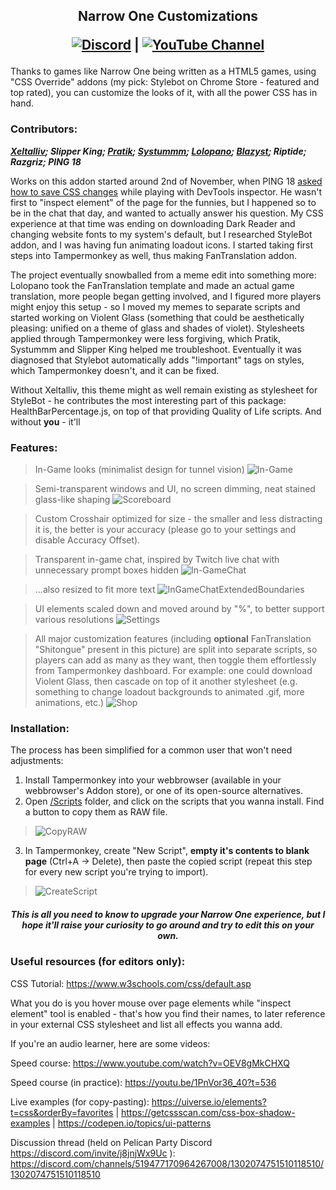 <h2 align="center">
  Narrow One Customizations
  
  [![Discord](https://img.shields.io/discord/855173611409506334?label=Discord&logo=discord&logoColor=FFFFFF&style=for-the-badge)](https://discord.com/invite/j8jnjWx9Uc) | [![YouTube Channel](https://img.shields.io/badge/YouTube-Subscribe-red?logo=youtube)](https://www.youtube.com/@incredibleviolent?sub_confirmation=1)
</h2>

Thanks to games like Narrow One being written as a HTML5 games, using "CSS Override" addons (my pick: Stylebot on Chrome Store - featured and top rated), you can customize the looks of it, with all the power CSS has in hand.

### Contributors:
***[Xeltalliv](https://www.youtube.com/@Xeltalliv); Slipper King; [Pratik](https://www.youtube.com/@Ani-pratik); [Systummm](https://www.youtube.com/@systummm-N1); [Lolopano](https://www.youtube.com/@lolopano); [Blazyst](https://www.youtube.com/@Blazyst-gaming); Riptide; Razgriz; PING 18***

Works on this addon started around 2nd of November, when PING 18 [asked how to save CSS changes](https://discord.com/channels/519477170964267008/824943883178737715/1301959478337339422) while playing with DevTools inspector. He wasn't first to "inspect element" of the page for the funnies, but I happened so to be in the chat that day, and wanted to actually answer his question. My CSS experience at that time was ending on downloading Dark Reader and changing website fonts to my system's default, but I researched StyleBot addon, and I was having fun animating loadout icons. I started taking first steps into Tampermonkey as well, thus making FanTranslation addon.

The project eventually snowballed from a meme edit into something more: Lolopano took the FanTranslation template and made an actual game translation, more people began getting involved, and I figured more players might enjoy this setup - so I moved my memes to separate scripts and started working on Violent Glass (something that could be aesthetically pleasing: unified on a theme of glass and shades of violet). Stylesheets applied through Tampermonkey were less forgiving, which Pratik, Systummm and Slipper King helped me troubleshoot. Eventually it was diagnosed that Stylebot automatically adds "!important" tags on styles, which Tampermonkey doesn't, and it can be fixed.

Without Xeltalliv, this theme might as well remain existing as stylesheet for StyleBot - he contributes the most interesting part of this package: HealthBarPercentage.js, on top of that providing Quality of Life scripts. And without **you** - it'll 

### Features:
> In-Game looks (minimalist design for tunnel vision)
![In-Game](https://raw.githubusercontent.com/TheGirlThatLived/NarrowOne_Customizations/refs/heads/main/Assets/Screenshots/In-Game.png)

> Semi-transparent windows and UI, no screen dimming, neat stained glass-like shaping
![Scoreboard](https://raw.githubusercontent.com/TheGirlThatLived/NarrowOne_Customizations/refs/heads/main/Assets/Screenshots/Scoreboard.png)

> Custom Crosshair optimized for size - the smaller and less distracting it is, the better is your accuracy (please go to your settings and disable Accuracy Offset).

> Transparent in-game chat, inspired by Twitch live chat with unnecessary prompt boxes hidden
![In-GameChat](https://raw.githubusercontent.com/TheGirlThatLived/NarrowOne_Customizations/refs/heads/main/Assets/Screenshots/In-GameChat.png)

> ...also resized to fit more text
![InGameChatExtendedBoundaries](https://raw.githubusercontent.com/TheGirlThatLived/NarrowOne_Customizations/refs/heads/main/Assets/Screenshots/InGameChatExtendedBoundaries.png)

> UI elements scaled down and moved around by "%", to better support various resolutions
![Settings](https://raw.githubusercontent.com/TheGirlThatLived/NarrowOne_Customizations/refs/heads/main/Assets/Screenshots/Settings.png)

> All major customization features (including **optional** FanTranslation "Shitongue" present in this picture) are split into separate scripts, so players can add as many as they want, then toggle them effortlessly from Tampermonkey dashboard. For example: one could download Violent Glass, then cascade on top of it another stylesheet (e.g. something to change loadout backgrounds to animated .gif, more animations, etc.)
![Shop](https://raw.githubusercontent.com/TheGirlThatLived/NarrowOne_Customizations/refs/heads/main/Assets/Screenshots/Shop.png)

### Installation:

The process has been simplified for a common user that won't need adjustments:

1. Install Tampermonkey into your webbrowser (available in your webbrowser's Addon store), or one of its open-source alternatives.
2. Open [/Scripts](https://github.com/TheGirlThatLived/NarrowOne_Customizations/tree/main/Scripts) folder, and click on the scripts that you wanna install. Find a button to copy them as RAW file.
> ![CopyRAW](https://raw.githubusercontent.com/TheGirlThatLived/NarrowOne_Customizations/refs/heads/main/Assets/Screenshots/CopyRAW.png)
3. In Tampermonkey, create "New Script", **empty it's contents to blank page** (Ctrl+A -> Delete), then paste the copied script (repeat this step for every new script you're trying to import).
> ![CreateScript](https://raw.githubusercontent.com/TheGirlThatLived/NarrowOne_Customizations/refs/heads/main/Assets/Screenshots/CreateScript.png)

<h5 align="center">
This is all you need to know to upgrade your Narrow One experience, but I hope it'll raise your curiosity to go around and try to edit this on your own.
</h5>

### Useful resources (for editors only):

CSS Tutorial: https://www.w3schools.com/css/default.asp

What you do is you hover mouse over page elements while "inspect element" tool is enabled - that's how you find their names, to later reference in your external CSS stylesheet and list all effects you wanna add.

If you're an audio learner, here are some videos:

Speed course: https://www.youtube.com/watch?v=OEV8gMkCHXQ

Speed course (in practice): https://youtu.be/1PnVor36_40?t=536

Live examples (for copy-pasting): https://uiverse.io/elements?t=css&orderBy=favorites | https://getcssscan.com/css-box-shadow-examples | https://codepen.io/topics/ui-patterns

Discussion thread (held on Pelican Party Discord https://discord.com/invite/j8jnjWx9Uc ): https://discord.com/channels/519477170964267008/1302074751510118510/1302074751510118510
